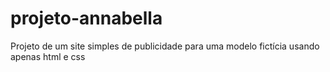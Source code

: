 # projeto-annabella
Projeto de um site simples de publicidade para uma modelo fictícia usando apenas html e css  
